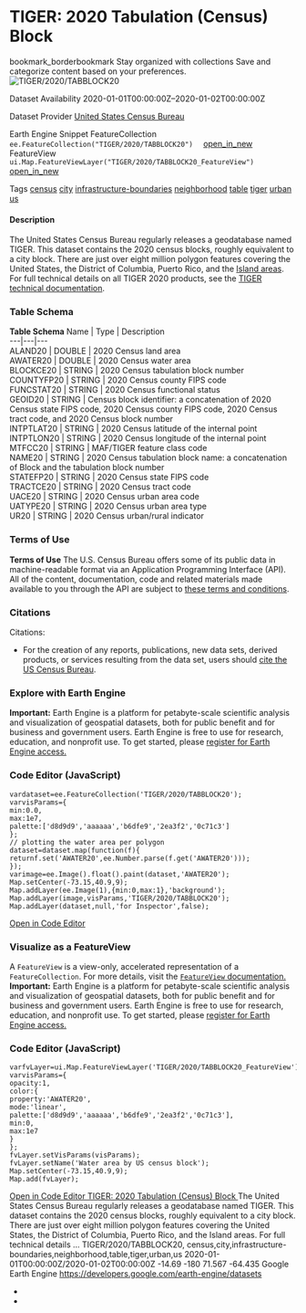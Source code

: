  
#  TIGER: 2020 Tabulation (Census) Block 
bookmark_borderbookmark Stay organized with collections  Save and categorize content based on your preferences. 
![TIGER/2020/TABBLOCK20](https://developers.google.com/earth-engine/datasets/images/TIGER/TIGER_2020_TABBLOCK20_sample.png) 

Dataset Availability
    2020-01-01T00:00:00Z–2020-01-02T00:00:00Z 

Dataset Provider
     [ United States Census Bureau ](https://www.census.gov/programs-surveys/geography/guidance/tiger-data-products-guide.html) 

Earth Engine Snippet
     FeatureCollection `    ee.FeatureCollection("TIGER/2020/TABBLOCK20")   ` [ open_in_new ](https://code.earthengine.google.com/?scriptPath=Examples:Datasets/TIGER/TIGER_2020_TABBLOCK20)      FeatureView  `    ui.Map.FeatureViewLayer("TIGER/2020/TABBLOCK20_FeatureView")   ` [ open_in_new ](https://code.earthengine.google.com/?scriptPath=Examples:Datasets/TIGER/TIGER_2020_TABBLOCK20_FeatureView) 

Tags
     [census](https://developers.google.com/earth-engine/datasets/tags/census) [city](https://developers.google.com/earth-engine/datasets/tags/city) [infrastructure-boundaries](https://developers.google.com/earth-engine/datasets/tags/infrastructure-boundaries) [neighborhood](https://developers.google.com/earth-engine/datasets/tags/neighborhood) [table](https://developers.google.com/earth-engine/datasets/tags/table) [tiger](https://developers.google.com/earth-engine/datasets/tags/tiger) [urban](https://developers.google.com/earth-engine/datasets/tags/urban) [us](https://developers.google.com/earth-engine/datasets/tags/us)
#### Description
The United States Census Bureau regularly releases a geodatabase named TIGER. This dataset contains the 2020 census blocks, roughly equivalent to a city block. There are just over eight million polygon features covering the United States, the District of Columbia, Puerto Rico, and the [Island areas](https://www.census.gov/programs-surveys/decennial-census/decade/2020/planning-management/release/2020-island-areas-data-products.html).
For full technical details on all TIGER 2020 products, see the [TIGER technical documentation](https://www2.census.gov/geo/pdfs/maps-data/data/tiger/tgrshp2020/TGRSHP2020_TechDoc.pdf).
### Table Schema
**Table Schema**
Name | Type | Description  
---|---|---  
ALAND20 | DOUBLE | 2020 Census land area  
AWATER20 | DOUBLE | 2020 Census water area  
BLOCKCE20 | STRING | 2020 Census tabulation block number  
COUNTYFP20 | STRING | 2020 Census county FIPS code  
FUNCSTAT20 | STRING | 2020 Census functional status  
GEOID20 | STRING | Census block identifier: a concatenation of 2020 Census state FIPS code, 2020 Census county FIPS code, 2020 Census tract code, and 2020 Census block number  
INTPTLAT20 | STRING | 2020 Census latitude of the internal point  
INTPTLON20 | STRING | 2020 Census longitude of the internal point  
MTFCC20 | STRING | MAF/TIGER feature class code  
NAME20 | STRING | 2020 Census tabulation block name: a concatenation of Block and the tabulation block number  
STATEFP20 | STRING | 2020 Census state FIPS code  
TRACTCE20 | STRING | 2020 Census tract code  
UACE20 | STRING | 2020 Census urban area code  
UATYPE20 | STRING | 2020 Census urban area type  
UR20 | STRING | 2020 Census urban/rural indicator  
### Terms of Use
**Terms of Use**
The U.S. Census Bureau offers some of its public data in machine-readable format via an Application Programming Interface (API). All of the content, documentation, code and related materials made available to you through the API are subject to [these terms and conditions](https://www.census.gov/data/developers/about/terms-of-service.html).
### Citations
Citations:
  * For the creation of any reports, publications, new data sets, derived products, or services resulting from the data set, users should [cite the US Census Bureau](https://www.census.gov/about/policies/citation.html).


### Explore with Earth Engine
**Important:** Earth Engine is a platform for petabyte-scale scientific analysis and visualization of geospatial datasets, both for public benefit and for business and government users. Earth Engine is free to use for research, education, and nonprofit use. To get started, please [register for Earth Engine access.](https://console.cloud.google.com/earth-engine)
### Code Editor (JavaScript)
```
vardataset=ee.FeatureCollection('TIGER/2020/TABBLOCK20');
varvisParams={
min:0.0,
max:1e7,
palette:['d8d9d9','aaaaaa','b6dfe9','2ea3f2','0c71c3']
};
// plotting the water area per polygon
dataset=dataset.map(function(f){
returnf.set('AWATER20',ee.Number.parse(f.get('AWATER20')));
});
varimage=ee.Image().float().paint(dataset,'AWATER20');
Map.setCenter(-73.15,40.9,9);
Map.addLayer(ee.Image(1),{min:0,max:1},'background');
Map.addLayer(image,visParams,'TIGER/2020/TABBLOCK20');
Map.addLayer(dataset,null,'for Inspector',false);
```
[ Open in Code Editor ](https://code.earthengine.google.com/?scriptPath=Examples:Datasets/TIGER/TIGER_2020_TABBLOCK20)
### Visualize as a FeatureView
A `FeatureView` is a view-only, accelerated representation of a `FeatureCollection`. For more details, visit the [ `FeatureView` documentation. ](https://developers.google.com/earth-engine/guides/featureview_overview)
**Important:** Earth Engine is a platform for petabyte-scale scientific analysis and visualization of geospatial datasets, both for public benefit and for business and government users. Earth Engine is free to use for research, education, and nonprofit use. To get started, please [register for Earth Engine access.](https://console.cloud.google.com/earth-engine)
### Code Editor (JavaScript)
```
varfvLayer=ui.Map.FeatureViewLayer('TIGER/2020/TABBLOCK20_FeatureView');
varvisParams={
opacity:1,
color:{
property:'AWATER20',
mode:'linear',
palette:['d8d9d9','aaaaaa','b6dfe9','2ea3f2','0c71c3'],
min:0,
max:1e7
}
};
fvLayer.setVisParams(visParams);
fvLayer.setName('Water area by US census block');
Map.setCenter(-73.15,40.9,9);
Map.add(fvLayer);
```
[ Open in Code Editor ](https://code.earthengine.google.com/?scriptPath=Examples:Datasets/TIGER/TIGER_2020_TABBLOCK20_FeatureView)
[ TIGER: 2020 Tabulation (Census) Block  ](https://developers.google.com/earth-engine/datasets/catalog/TIGER_2020_TABBLOCK20)
The United States Census Bureau regularly releases a geodatabase named TIGER. This dataset contains the 2020 census blocks, roughly equivalent to a city block. There are just over eight million polygon features covering the United States, the District of Columbia, Puerto Rico, and the Island areas. For full technical details …
TIGER/2020/TABBLOCK20, census,city,infrastructure-boundaries,neighborhood,table,tiger,urban,us 
2020-01-01T00:00:00Z/2020-01-02T00:00:00Z
-14.69 -180 71.567 -64.435 
Google Earth Engine
https://developers.google.com/earth-engine/datasets
  * [ ](https://doi.org/https://www.census.gov/programs-surveys/geography/guidance/tiger-data-products-guide.html)
  * [ ](https://doi.org/https://developers.google.com/earth-engine/datasets/catalog/TIGER_2020_TABBLOCK20)


